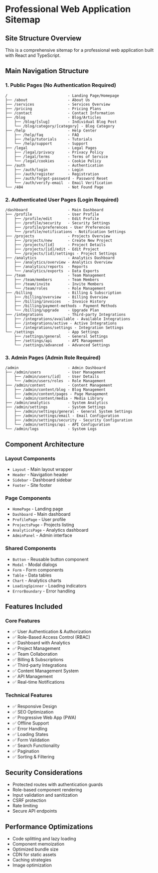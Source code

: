 # Professional Web Application Sitemap

## Site Structure Overview

This is a comprehensive sitemap for a professional web application built with React and TypeScript.

## Main Navigation Structure

### 1. **Public Pages** (No Authentication Required)
```
/                           - Landing Page/Homepage
├── /about                  - About Us
├── /services               - Services Overview
├── /pricing                - Pricing Plans
├── /contact                - Contact Information
├── /blog                   - Blog/Articles
│   ├── /blog/[slug]        - Individual Blog Post
│   └── /blog/category/[category] - Blog Category
├── /help                   - Help Center
│   ├── /help/faq           - FAQ
│   ├── /help/tutorials     - Tutorials
│   └── /help/support       - Support
├── /legal                  - Legal Pages
│   ├── /legal/privacy      - Privacy Policy
│   ├── /legal/terms        - Terms of Service
│   └── /legal/cookies      - Cookie Policy
├── /auth                   - Authentication
│   ├── /auth/login         - Login
│   ├── /auth/register      - Registration
│   ├── /auth/forgot-password - Password Reset
│   └── /auth/verify-email  - Email Verification
└── /404                    - Not Found Page
```

### 2. **Authenticated User Pages** (Login Required)
```
/dashboard                  - Main Dashboard
├── /profile                - User Profile
│   ├── /profile/edit       - Edit Profile
│   ├── /profile/security   - Security Settings
│   ├── /profile/preferences - User Preferences
│   └── /profile/notifications - Notification Settings
├── /projects               - Projects Overview
│   ├── /projects/new       - Create New Project
│   ├── /projects/[id]      - Project Details
│   ├── /projects/[id]/edit - Edit Project
│   └── /projects/[id]/settings - Project Settings
├── /analytics              - Analytics Dashboard
│   ├── /analytics/overview - Analytics Overview
│   ├── /analytics/reports  - Reports
│   └── /analytics/exports  - Data Exports
├── /team                   - Team Management
│   ├── /team/members       - Team Members
│   ├── /team/invite        - Invite Members
│   └── /team/roles         - Role Management
├── /billing                - Billing & Subscription
│   ├── /billing/overview   - Billing Overview
│   ├── /billing/invoices   - Invoice History
│   ├── /billing/payment-methods - Payment Methods
│   └── /billing/upgrade    - Upgrade Plan
├── /integrations           - Third-party Integrations
│   ├── /integrations/available - Available Integrations
│   ├── /integrations/active - Active Integrations
│   └── /integrations/settings - Integration Settings
└── /settings               - App Settings
    ├── /settings/general   - General Settings
    ├── /settings/api       - API Management
    └── /settings/advanced  - Advanced Settings
```

### 3. **Admin Pages** (Admin Role Required)
```
/admin                      - Admin Dashboard
├── /admin/users            - User Management
│   ├── /admin/users/[id]   - User Details
│   └── /admin/users/roles  - Role Management
├── /admin/content          - Content Management
│   ├── /admin/content/blog - Blog Management
│   ├── /admin/content/pages - Page Management
│   └── /admin/content/media - Media Library
├── /admin/analytics        - System Analytics
├── /admin/settings         - System Settings
│   ├── /admin/settings/general - General System Settings
│   ├── /admin/settings/email - Email Configuration
│   ├── /admin/settings/security - Security Configuration
│   └── /admin/settings/api - API Configuration
└── /admin/logs             - System Logs
```

## Component Architecture

### Layout Components
- `Layout` - Main layout wrapper
- `Header` - Navigation header
- `Sidebar` - Dashboard sidebar
- `Footer` - Site footer

### Page Components
- `HomePage` - Landing page
- `Dashboard` - Main dashboard
- `ProfilePage` - User profile
- `ProjectsPage` - Projects listing
- `AnalyticsPage` - Analytics dashboard
- `AdminPanel` - Admin interface

### Shared Components
- `Button` - Reusable button component
- `Modal` - Modal dialogs
- `Form` - Form components
- `Table` - Data tables
- `Chart` - Analytics charts
- `LoadingSpinner` - Loading indicators
- `ErrorBoundary` - Error handling

## Features Included

### Core Features
- ✅ User Authentication & Authorization
- ✅ Role-Based Access Control (RBAC)
- ✅ Dashboard with Analytics
- ✅ Project Management
- ✅ Team Collaboration
- ✅ Billing & Subscriptions
- ✅ Third-party Integrations
- ✅ Content Management System
- ✅ API Management
- ✅ Real-time Notifications

### Technical Features
- ✅ Responsive Design
- ✅ SEO Optimization
- ✅ Progressive Web App (PWA)
- ✅ Offline Support
- ✅ Error Handling
- ✅ Loading States
- ✅ Form Validation
- ✅ Search Functionality
- ✅ Pagination
- ✅ Sorting & Filtering

## Security Considerations
- Protected routes with authentication guards
- Role-based component rendering
- Input validation and sanitization
- CSRF protection
- Rate limiting
- Secure API endpoints

## Performance Optimizations
- Code splitting and lazy loading
- Component memoization
- Optimized bundle size
- CDN for static assets
- Caching strategies
- Image optimization